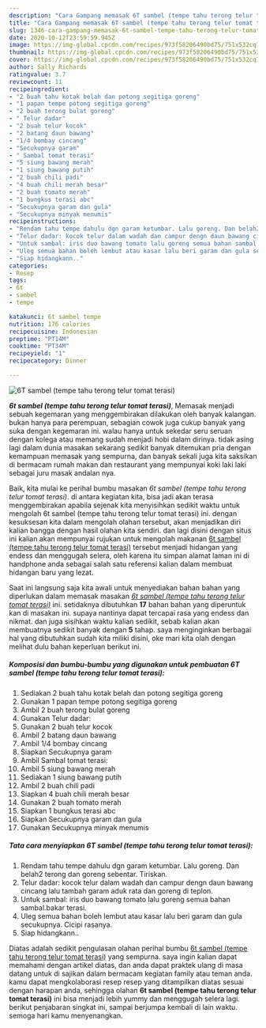 ```yaml
---
description: "Cara Gampang memasak 6T sambel (tempe tahu terong telur tomat terasi), Enak Banget"
title: "Cara Gampang memasak 6T sambel (tempe tahu terong telur tomat terasi), Enak Banget"
slug: 1346-cara-gampang-memasak-6t-sambel-tempe-tahu-terong-telur-tomat-terasi-enak-banget
date: 2020-10-12T23:59:59.945Z
image: https://img-global.cpcdn.com/recipes/973f58206490bd75/751x532cq70/6t-sambel-tempe-tahu-terong-telur-tomat-terasi-foto-resep-utama.jpg
thumbnail: https://img-global.cpcdn.com/recipes/973f58206490bd75/751x532cq70/6t-sambel-tempe-tahu-terong-telur-tomat-terasi-foto-resep-utama.jpg
cover: https://img-global.cpcdn.com/recipes/973f58206490bd75/751x532cq70/6t-sambel-tempe-tahu-terong-telur-tomat-terasi-foto-resep-utama.jpg
author: Sally Richards
ratingvalue: 3.7
reviewcount: 11
recipeingredient:
- "2 buah tahu kotak belah dan potong segitiga goreng"
- "1 papan tempe potong segitiga goreng"
- "2 buah terong bulat goreng"
- " Telur dadar"
- "2 buah telur kocok"
- "2 batang daun bawang"
- "1/4 bombay cincang"
- "Secukupnya garam"
- " Sambal tomat terasi"
- "5 siung bawang merah"
- "1 siung bawang putih"
- "2 buah chili padi"
- "4 buah chili merah besar"
- "2 buah tomato merah"
- "1 bungkus terasi abc"
- "Secukupnya garam dan gula"
- "Secukupnya minyak menumis"
recipeinstructions:
- "Rendam tahu tempe dahulu dgn garam ketumbar. Lalu goreng. Dan belah2 terong dan goreng sebentar. Tiriskan."
- "Telur dadar: kocok telur dalam wadah dan campur dengn daun bawang cincang lalu tambah garam aduk rata dan goreng di teplon."
- "Untuk sambal: iris duo bawang tomato lalu goreng semua bahan sambal.bakar terasi."
- "Uleg semua bahan boleh lembut atau kasar lalu beri garam dan gula secukupnya. Cicipi rasanya."
- "Siap hidangkann.."
categories:
- Resep
tags:
- 6t
- sambel
- tempe

katakunci: 6t sambel tempe 
nutrition: 176 calories
recipecuisine: Indonesian
preptime: "PT14M"
cooktime: "PT34M"
recipeyield: "1"
recipecategory: Dinner

---
```



![6T sambel (tempe tahu terong telur tomat terasi)](https://img-global.cpcdn.com/recipes/973f58206490bd75/751x532cq70/6t-sambel-tempe-tahu-terong-telur-tomat-terasi-foto-resep-utama.jpg)

<b><i>6t sambel (tempe tahu terong telur tomat terasi)</i></b>, Memasak menjadi sebuah kegemaran yang menggembirakan dilakukan oleh banyak kalangan. bukan hanya para perempuan, sebagian cowok juga cukup banyak yang suka dengan kegemaran ini. walau hanya untuk sekedar seru seruan dengan kolega atau memang sudah menjadi hobi dalam dirinya. tidak asing lagi dalam dunia masakan sekarang sedikit banyak ditemukan pria dengan kemampuan memasak yang sempurna, dan banyak sekali juga kita saksikan di bermacam rumah makan dan restaurant yang mempunyai koki laki laki sebagai juru masak andalan nya.



Baik, kita mulai ke perihal bumbu masakan <i>6t sambel (tempe tahu terong telur tomat terasi)</i>. di antara kegiatan kita, bisa jadi akan terasa menggembirakan apabila sejenak kita menyisihkan sedikit waktu untuk mengolah 6t sambel (tempe tahu terong telur tomat terasi) ini. dengan kesuksesan kita dalam mengolah olahan tersebut, akan menjadikan diri kalian bangga dengan hasil olahan kita sendiri. dan lagi disini dengan situs ini kalian akan mempunyai rujukan untuk mengolah makanan <u>6t sambel (tempe tahu terong telur tomat terasi)</u> tersebut menjadi hidangan yang endess dan menggugah selera, oleh karena itu simpan alamat laman ini di handphone anda sebagai salah satu referensi kalian dalam membuat hidangan baru yang lezat.


Saat ini langsung saja kita awali untuk menyediakan bahan bahan yang diperlukan dalam memasak masakan <u><i>6t sambel (tempe tahu terong telur tomat terasi)</i></u> ini. setidaknya dibutuhkan <b>17</b> bahan bahan yang diperuntuk kan di masakan ini. supaya nantinya dapat tercapai rasa yang endess dan nikmat. dan juga sisihkan waktu kalian sedikit, sebab kalian akan membuatnya sedikit banyak dengan <b>5</b> tahap. saya menginginkan berbagai hal yang dibutuhkan sudah kita miliki disini, oke mari kita olah dengan melihat dulu bahan keperluan berikut ini.

<!--inarticleads1-->

##### Komposisi dan bumbu-bumbu yang digunakan untuk pembuatan 6T sambel (tempe tahu terong telur tomat terasi):

1. Sediakan 2 buah tahu kotak belah dan potong segitiga goreng
1. Gunakan 1 papan tempe potong segitiga goreng
1. Ambil 2 buah terong bulat goreng
1. Gunakan  Telur dadar:
1. Gunakan 2 buah telur kocok
1. Ambil 2 batang daun bawang
1. Ambil 1/4 bombay cincang
1. Siapkan Secukupnya garam
1. Ambil  Sambal tomat terasi:
1. Ambil 5 siung bawang merah
1. Sediakan 1 siung bawang putih
1. Ambil 2 buah chili padi
1. Siapkan 4 buah chili merah besar
1. Gunakan 2 buah tomato merah
1. Siapkan 1 bungkus terasi abc
1. Siapkan Secukupnya garam dan gula
1. Gunakan Secukupnya minyak menumis




<!--inarticleads2-->

##### Tata cara menyiapkan 6T sambel (tempe tahu terong telur tomat terasi):

1. Rendam tahu tempe dahulu dgn garam ketumbar. Lalu goreng. Dan belah2 terong dan goreng sebentar. Tiriskan.
1. Telur dadar: kocok telur dalam wadah dan campur dengn daun bawang cincang lalu tambah garam aduk rata dan goreng di teplon.
1. Untuk sambal: iris duo bawang tomato lalu goreng semua bahan sambal.bakar terasi.
1. Uleg semua bahan boleh lembut atau kasar lalu beri garam dan gula secukupnya. Cicipi rasanya.
1. Siap hidangkann..




Diatas adalah sedikit pengulasan olahan perihal bumbu <u>6t sambel (tempe tahu terong telur tomat terasi)</u> yang sempurna. saya ingin kalian dapat memahami dengan artikel diatas, dan anda dapat praktek ulang di masa datang untuk di sajikan dalam bermacam kegiatan family atau teman anda. kamu dapat mengkolaborasi resep resep yang ditampilkan diatas sesuai dengan harapan anda, sehingga olahan <b>6t sambel (tempe tahu terong telur tomat terasi)</b> ini bisa menjadi lebih yummy dan menggugah selera lagi. berikut penjabaran singkat ini, sampai berjumpa kembali di lain waktu. semoga hari kamu menyenangkan.
